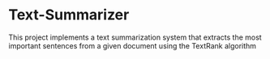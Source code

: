 # Text-Summarizer
This project implements a text summarization system that extracts the most important sentences from a given document using the TextRank algorithm
